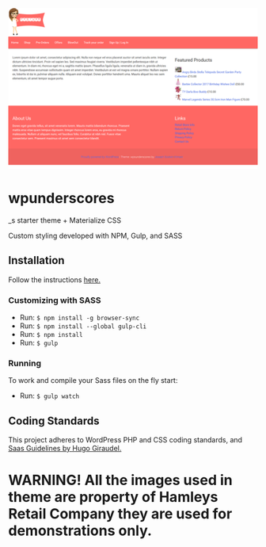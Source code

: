 ![alt text](https://raw.githubusercontent.com/josephgodwinkimani/wpunderscores/master/example.jpg "wpunderscores")



# wpunderscores

_s starter theme + Materialize CSS

Custom styling developed with NPM, Gulp, and SASS

## Installation

Follow the instructions [here.](http://www.wpbeginner.com/beginners-guide/how-to-install-a-wordpress-theme/)

### Customizing with SASS

- Run: `$ npm install -g browser-sync`
- Run: `$ npm install --global gulp-cli` 
- Run: `$ npm install` 
- Run: `$ gulp`

### Running

To work and compile your Sass files on the fly start:

- Run: `$ gulp watch`


## Coding Standards

This project adheres to WordPress PHP and CSS coding standards, and [Saas Guidelines by Hugo Giraudel.](https://sass-guidelin.es)

# WARNING! All the images used in theme are property of Hamleys Retail Company they are used for demonstrations only. 

